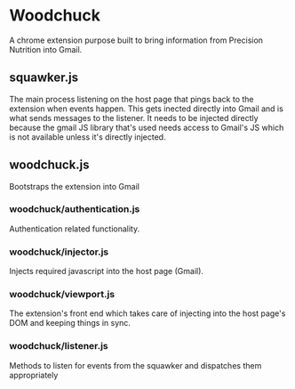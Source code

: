 Woodchuck
=========

A chrome extension purpose built to bring information from Precision Nutrition
into Gmail.

## squawker.js
The main process listening on the host page that pings back to the extension
when events happen. This gets inected directly into Gmail and is what sends
messages to the listener. It needs to be injected directly because the
gmail JS library that's used needs access to Gmail's JS which is not 
available unless it's directly injected.

## woodchuck.js
Bootstraps the extension into Gmail

### woodchuck/authentication.js
Authentication related functionality.

### woodchuck/injector.js
Injects required javascript into the host page (Gmail).

### woodchuck/viewport.js
The extension's front end which takes care of injecting into the host page's
DOM and keeping things in sync.

### woodchuck/listener.js
Methods to listen for events from the squawker and dispatches them appropriately

